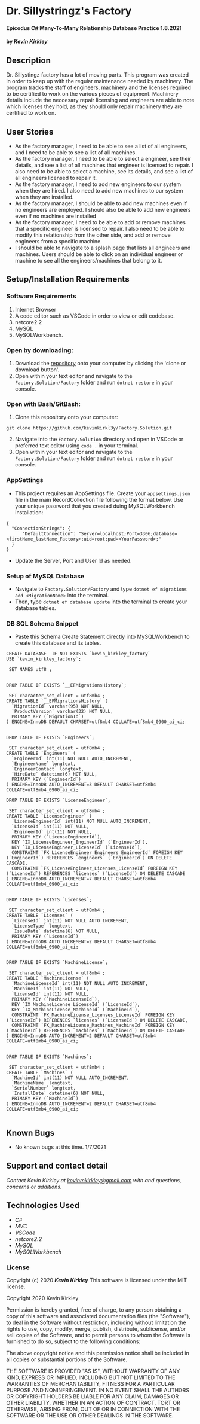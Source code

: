 # Dr. Sillystringz's Factory

#### Epicodus C# Many-To-Many Relationship Database Practice 1.8.2021

#### by _**Kevin Kirkley**_

## Description
Dr. Sillystingz factory has a lot of moving parts. This program was created in order to keep up with the regular maintenance needed by machinery. The program tracks the staff of engineers, machinery and the licenses required to be certified to work on the various pieces of equipment. Machinery details include the neccesary repair licensing and engineers are able to note which licenses they hold, as they should only repair machinery they are certified to work on. 
   



## User Stories
* As the factory manager, I need to be able to see a list of all engineers, and I need to be able to see a list of all machines.
* As the factory manager, I need to be able to select a engineer, see their details, and see a list of all machines that engineer is licensed to repair. I also need to be able to select a machine, see its details, and see a list of all engineers licensed to repair it.
* As the factory manager, I need to add new engineers to our system when they are hired. I also need to add new machines to our system when they are installed.
* As the factory manager, I should be able to add new machines even if no engineers are employed. I should also be able to add new engineers even if no machines are installed
* As the factory manager, I need to be able to add or remove machines that a specific engineer is licensed to repair. I also need to be able to modify this relationship from the other side, and add or remove engineers from a specific machine.
* I should be able to navigate to a splash page that lists all engineers and machines. Users should be able to click on an individual engineer or machine to see all the engineers/machines that belong to it.


## Setup/Installation Requirements

### Software Requirements
1. Internet Browser
2. A code editor such as VSCode in order to view or edit codebase. 
3. netcore2.2
4. MySQL
5. MySQLWorkbench.

### Open by downloading:
1. Download the [repository](https://github.com/kevinkirkl3y/Factory.Solution.git) onto your computer by clicking the 'clone or download button'.
2. Open within your text editor and navigate to the `Factory.Solution/Factory` folder and run `dotnet restore` in your console.

### Open with Bash/GitBash:
1. Clone this repository onto your computer: 
```
git clone https://github.com/kevinkirkl3y/Factory.Solution.git
```
2. Navigate into the `Factory.Solution` directory and open in VSCode or preferred text editor using `code .` in your terminal.
3. Open within your text editor and navigate to the `Factory.Solution/Factory` folder and run `dotnet restore` in your console.

### AppSettings
* This project requires an AppSettings file. Create your `appsettings.json` file in the main RecordCollection file following the format below. Use your unique password that you created duing MySQLWorkbench installation:

```  
{
  "ConnectionStrings": {
      "DefaultConnection": "Server=localhost;Port=3306;database=<firstName_lastName_Factory>;uid=root;pwd=<YourPassword>;"
  }
} 
```
* Update the Server, Port and User Id as needed.
### Setup of MySQL Database 

* Navigate to `Factory.Solution/Factory` and type `dotnet ef migrations add <MigrationName>` into the terminal. 
* Then, type `dotnet ef database update` into the terminal to create your database tables.

### DB SQL Schema Snippet

* Paste this Schema Create Statement directly into MySQLWorkbench to create this database and its tables. 
```
CREATE DATABASE  IF NOT EXISTS `kevin_kirkley_factory` 
USE `kevin_kirkley_factory`;

 SET NAMES utf8 ;


DROP TABLE IF EXISTS `__EFMigrationsHistory`;

 SET character_set_client = utf8mb4 ;
CREATE TABLE `__EFMigrationsHistory` (
  `MigrationId` varchar(95) NOT NULL,
  `ProductVersion` varchar(32) NOT NULL,
  PRIMARY KEY (`MigrationId`)
) ENGINE=InnoDB DEFAULT CHARSET=utf8mb4 COLLATE=utf8mb4_0900_ai_ci;


DROP TABLE IF EXISTS `Engineers`;

 SET character_set_client = utf8mb4 ;
CREATE TABLE `Engineers` (
  `EngineerId` int(11) NOT NULL AUTO_INCREMENT,
  `EngineerName` longtext,
  `EngineerContact` longtext,
  `HireDate` datetime(6) NOT NULL,
  PRIMARY KEY (`EngineerId`)
) ENGINE=InnoDB AUTO_INCREMENT=3 DEFAULT CHARSET=utf8mb4 COLLATE=utf8mb4_0900_ai_ci;

DROP TABLE IF EXISTS `LicenseEngineer`;

 SET character_set_client = utf8mb4 ;
CREATE TABLE `LicenseEngineer` (
  `LicenseEngineerId` int(11) NOT NULL AUTO_INCREMENT,
  `LicenseId` int(11) NOT NULL,
  `EngineerId` int(11) NOT NULL,
  PRIMARY KEY (`LicenseEngineerId`),
  KEY `IX_LicenseEngineer_EngineerId` (`EngineerId`),
  KEY `IX_LicenseEngineer_LicenseId` (`LicenseId`),
  CONSTRAINT `FK_LicenseEngineer_Engineers_EngineerId` FOREIGN KEY (`EngineerId`) REFERENCES `engineers` (`EngineerId`) ON DELETE CASCADE,
  CONSTRAINT `FK_LicenseEngineer_Licenses_LicenseId` FOREIGN KEY (`LicenseId`) REFERENCES `licenses` (`LicenseId`) ON DELETE CASCADE
) ENGINE=InnoDB AUTO_INCREMENT=7 DEFAULT CHARSET=utf8mb4 COLLATE=utf8mb4_0900_ai_ci;


DROP TABLE IF EXISTS `Licenses`;

 SET character_set_client = utf8mb4 ;
CREATE TABLE `Licenses` (
  `LicenseId` int(11) NOT NULL AUTO_INCREMENT,
  `LicenseType` longtext,
  `IssueDate` datetime(6) NOT NULL,
  PRIMARY KEY (`LicenseId`)
) ENGINE=InnoDB AUTO_INCREMENT=2 DEFAULT CHARSET=utf8mb4 COLLATE=utf8mb4_0900_ai_ci;


DROP TABLE IF EXISTS `MachineLicense`;

 SET character_set_client = utf8mb4 ;
CREATE TABLE `MachineLicense` (
  `MachineLicenseId` int(11) NOT NULL AUTO_INCREMENT,
  `MachineId` int(11) NOT NULL,
  `LicenseId` int(11) NOT NULL,
  PRIMARY KEY (`MachineLicenseId`),
  KEY `IX_MachineLicense_LicenseId` (`LicenseId`),
  KEY `IX_MachineLicense_MachineId` (`MachineId`),
  CONSTRAINT `FK_MachineLicense_Licenses_LicenseId` FOREIGN KEY (`LicenseId`) REFERENCES `licenses` (`LicenseId`) ON DELETE CASCADE,
  CONSTRAINT `FK_MachineLicense_Machines_MachineId` FOREIGN KEY (`MachineId`) REFERENCES `machines` (`MachineId`) ON DELETE CASCADE
) ENGINE=InnoDB AUTO_INCREMENT=2 DEFAULT CHARSET=utf8mb4 COLLATE=utf8mb4_0900_ai_ci;


DROP TABLE IF EXISTS `Machines`;

 SET character_set_client = utf8mb4 ;
CREATE TABLE `Machines` (
  `MachineId` int(11) NOT NULL AUTO_INCREMENT,
  `MachineName` longtext,
  `SerialNumber` longtext,
  `InstallDate` datetime(6) NOT NULL,
  PRIMARY KEY (`MachineId`)
) ENGINE=InnoDB AUTO_INCREMENT=2 DEFAULT CHARSET=utf8mb4 COLLATE=utf8mb4_0900_ai_ci;


```


## Known Bugs
* No known bugs at this time. 1/7/2021


## Support and contact detail

_Contact Kevin Kirkley at [kevinmkirkley@gmail.com](mailto:kevinmkirkley@gmail.com) with and questions, concerns or additions._


## Technologies Used 

* _C#_
* _MVC_
* _VSCode_
* _netcore2.2_
* _MySQL_
* _MySQLWorkbench_


### License

Copyright (c) 2020 **_Kevin Kirkley_**
This software is licensed under the MIT license.

Copyright 2020 Kevin Kirkley

Permission is hereby granted, free of charge, to any person obtaining a copy of this software and associated documentation files (the "Software"), to deal in the Software without restriction, including without limitation the rights to use, copy, modify, merge, publish, distribute, sublicense, and/or sell copies of the Software, and to permit persons to whom the Software is furnished to do so, subject to the following conditions:

The above copyright notice and this permission notice shall be included in all copies or substantial portions of the Software.

THE SOFTWARE IS PROVIDED "AS IS", WITHOUT WARRANTY OF ANY KIND, EXPRESS OR IMPLIED, INCLUDING BUT NOT LIMITED TO THE WARRANTIES OF MERCHANTABILITY, FITNESS FOR A PARTICULAR PURPOSE AND NONINFRINGEMENT. IN NO EVENT SHALL THE AUTHORS OR COPYRIGHT HOLDERS BE LIABLE FOR ANY CLAIM, DAMAGES OR OTHER LIABILITY, WHETHER IN AN ACTION OF CONTRACT, TORT OR OTHERWISE, ARISING FROM, OUT OF OR IN CONNECTION WITH THE SOFTWARE OR THE USE OR OTHER DEALINGS IN THE SOFTWARE.